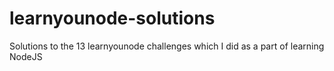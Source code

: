 # learnyounode-solutions
Solutions to the 13 learnyounode challenges which I did as a part of learning NodeJS
